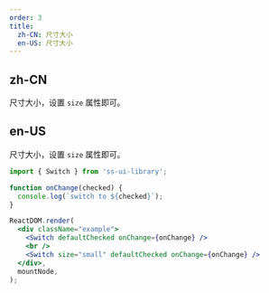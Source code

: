 ```yaml
---
order: 3
title:
  zh-CN: 尺寸大小
  en-US: 尺寸大小
---
```


## zh-CN

尺寸大小，设置 `size` 属性即可。

## en-US

尺寸大小，设置 `size` 属性即可。

```jsx
import { Switch } from 'ss-ui-library';

function onChange(checked) {
  console.log(`switch to ${checked}`);
}

ReactDOM.render(
  <div className="example">
    <Switch defaultChecked onChange={onChange} />
    <br />
    <Switch size="small" defaultChecked onChange={onChange} />
  </div>,
  mountNode,
);
```
